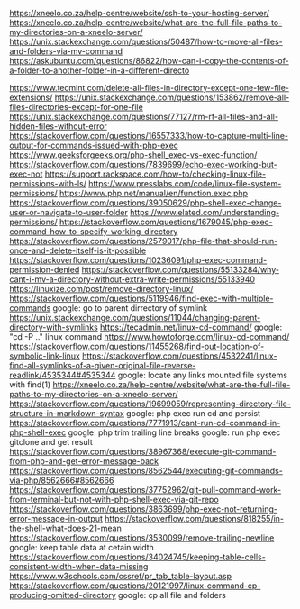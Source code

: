 https://xneelo.co.za/help-centre/website/ssh-to-your-hosting-server/
https://xneelo.co.za/help-centre/website/what-are-the-full-file-paths-to-my-directories-on-a-xneelo-server/
https://unix.stackexchange.com/questions/50487/how-to-move-all-files-and-folders-via-mv-command
https://askubuntu.com/questions/86822/how-can-i-copy-the-contents-of-a-folder-to-another-folder-in-a-different-directo


https://www.tecmint.com/delete-all-files-in-directory-except-one-few-file-extensions/
https://unix.stackexchange.com/questions/153862/remove-all-files-directories-except-for-one-file
https://unix.stackexchange.com/questions/77127/rm-rf-all-files-and-all-hidden-files-without-error
https://stackoverflow.com/questions/16557333/how-to-capture-multi-line-output-for-commands-issued-with-php-exec
https://www.geeksforgeeks.org/php-shell_exec-vs-exec-function/
https://stackoverflow.com/questions/7839699/echo-exec-working-but-exec-not
https://support.rackspace.com/how-to/checking-linux-file-permissions-with-ls/
https://www.presslabs.com/code/linux-file-system-permissions/
https://www.php.net/manual/en/function.exec.php
https://stackoverflow.com/questions/39050629/php-shell-exec-change-user-or-navigate-to-user-folder
https://www.elated.com/understanding-permissions/
https://stackoverflow.com/questions/1679045/php-exec-command-how-to-specify-working-directory
https://stackoverflow.com/questions/2579017/php-file-that-should-run-once-and-delete-itself-is-it-possible
https://stackoverflow.com/questions/10236091/php-exec-command-permission-denied
https://stackoverflow.com/questions/55133284/why-cant-i-mv-a-directory-without-extra-write-permissions/55133940
https://linuxize.com/post/remove-directory-linux/
https://stackoverflow.com/questions/5119946/find-exec-with-multiple-commands
google: go to parent dirrectory of symlink
https://unix.stackexchange.com/questions/11044/changing-parent-directory-with-symlinks
https://tecadmin.net/linux-cd-command/
google: "cd -P .." linux command
https://www.howtoforge.com/linux-cd-command/
https://stackoverflow.com/questions/11455268/find-out-location-of-symbolic-link-linux
https://stackoverflow.com/questions/4532241/linux-find-all-symlinks-of-a-given-original-file-reverse-readlink/4535344#4535344
google: locate any links mounted file systems with find(1)
https://xneelo.co.za/help-centre/website/what-are-the-full-file-paths-to-my-directories-on-a-xneelo-server/
https://stackoverflow.com/questions/19699059/representing-directory-file-structure-in-markdown-syntax
google: php exec run cd and persist
https://stackoverflow.com/questions/7771913/cant-run-cd-command-in-php-shell-exec
google: php trim trailing line breaks
google: run php exec gitclone and get result
https://stackoverflow.com/questions/38967368/execute-git-command-from-php-and-get-error-message-back
https://stackoverflow.com/questions/8562544/executing-git-commands-via-php/8562666#8562666
https://stackoverflow.com/questions/37752962/git-pull-command-work-from-terminal-but-not-with-php-shell-exec-via-git-repo
https://stackoverflow.com/questions/3863699/php-exec-not-returning-error-message-in-output
https://stackoverflow.com/questions/818255/in-the-shell-what-does-21-mean
https://stackoverflow.com/questions/3530099/remove-trailing-newline
google: keep table data at cetain width
https://stackoverflow.com/questions/34024745/keeping-table-cells-consistent-width-when-data-missing
https://www.w3schools.com/cssref/pr_tab_table-layout.asp
https://stackoverflow.com/questions/20121997/linux-command-cp-producing-omitted-directory
google: cp all file and folders
